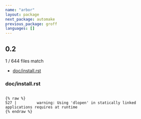 ```yaml
---
name: "arbor"
layout: package
next_package: automake
previous_package: groff
languages: []
---
```

## 0.2
1 / 644 files match

 - [doc/install.rst](#docinstallrst)

### doc/install.rst

```

{% raw %}
527 |         warning: Using 'dlopen' in statically linked applications requires at runtime
{% endraw %}

```